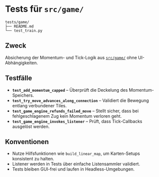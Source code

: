# Tests für `src/game/`

```text
tests/game/
├── README.md
└── test_train.py
```

## Zweck
Absicherung der Momentum- und Tick-Logik aus [`src/game/`](../../src/game/README.md) ohne UI-Abhängigkeiten.

## Testfälle
- **`test_add_momentum_capped`** – Überprüft die Deckelung des Momentum-Speichers.
- **`test_try_move_advances_along_connection`** – Validiert die Bewegung entlang verbundener Tiles.
- **`test_game_engine_refunds_failed_move`** – Stellt sicher, dass bei fehlgeschlagenem Zug kein Momentum verloren geht.
- **`test_game_engine_invokes_listener`** – Prüft, dass Tick-Callbacks ausgelöst werden.

## Konventionen
- Nutze Hilfsfunktionen wie `build_linear_map`, um Karten-Setups konsistent zu halten.
- Listener werden in Tests über einfache Listensammler validiert.
- Tests bleiben GUI-frei und laufen in Headless-Umgebungen.
